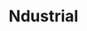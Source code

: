 ---
layout: startup_page
title: "Ndustrial"
id: "ndustrial.io"
permalink: "/ndustrialndustrial.io04102025/"
website: "https://ndustrial.io/"
funding_round: "Series B"
funding_amount: "$18.5M"
investors: "ABB, GS Energy, Clean Energy Ventures, ENGIE New Ventures"
about: "Ndustrial provides an AI-powered energy intensity platform for industrial companies. It unites hard-to-access energy and production data to provide real-time insights, enabling cost savings and decarbonization efforts. The platform integrates over 60 data sources, offering a unique approach to energy management and Scope 3 emissions reporting."
markets: "Energy Management, AI, Sustainability, Industrial Automation, Energy, Energy Efficiency, Manufacturing"
hq: "Raleigh, North Carolina, United States"
founded_year: "2011"
linkedin: "https://www.linkedin.com/company/ndustrial-io"
twitter: "https://twitter.com/ndustrialio"
instagram: ""
facebook: "https://www.facebook.com/ndustrial.io"
crunchbase: "https://www.crunchbase.com/organization/ndustrial-io"
pitchbook: "https://pitchbook.com/profiles/company/54769-96"

# SEO Optimization
meta_title: "Ndustrial - Series B Funding ($18.5M)"
meta_description: "Ndustrial, Ndustrial provides an AI-powered energy intensity platform for industrial companies. It unites hard-to-access energy and production data to provide re..."
meta_keywords: "Ndustrial, Energy Management, AI, Sustainability, Industrial Automation, Energy, Energy Efficiency, Manufacturing, Series B funding"
canonical_url: "https://pkprojectstartups.github.io/projectstartups.com/ndustrialndustrial.io04102025/"
---